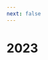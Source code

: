 ```yaml
---
next: false
---
```


<script setup>

const showNum = (num) => {
    if (num - Math.floor(num) > 0) return num.toFixed(1);
    return num.toString();
};

const dive1item = (item, mem, divideTo) => {
    let divide = divideTo ? 1/divideTo : 1/3;
    if (item.divideBy.length) divide = item.divideBy[mem - 1];
    const ownerMark = item.owner === mem ? '*' : '';
    if (!item.divideTo.length) return showNum(item.cost * divide) + ownerMark;

    const perMem = showNum(item.cost/item.divideTo.length) + ownerMark;
    return item.divideTo.includes(mem) ? perMem : 0;
};

const sumOwner = (dataP, owner) => {
    const data = JSON.parse(JSON.stringify(dataP));
    if (!owner) return data.reduce((rs, item) => rs + item.cost, 0);
    return data.filter(item => item.owner === owner).reduce((rs, item) => rs + item.cost, 0);
};

const sum = (dataP, mem, memCount) => {
    const data = JSON.parse(JSON.stringify(dataP));
    const totals = data.map(item => parseFloat(dive1item(item, mem, memCount)));
    return Math.ceil(totals.reduce((rs, cur) => rs + cur));
};

const sumToPaid = (dataP, mem, memCount, dataOther) => {
    const tempSum = sum(dataP, mem, memCount);
    const other = dataOther ? dataOther[mem-1] : 0;
    const total = Math.ceil(tempSum - sumOwner(dataP, mem) + other);
    return mem === 1 ? tempSum : total;
};

</script>

# 2023

<!--@include: ./monthly-2023/data.md-->

<!--@include: ./monthly-2023/october.md-->

<!--@include: ./monthly-2023/septemper.md-->

<!--@include: ./monthly-2023/august.md-->

<!--@include: ./monthly-2023/july.md-->

<!--@include: ./monthly-2023/jun.md-->

<!--@include: ./monthly-2023/may.md-->

<!--@include: ./monthly-2023/april.md-->
